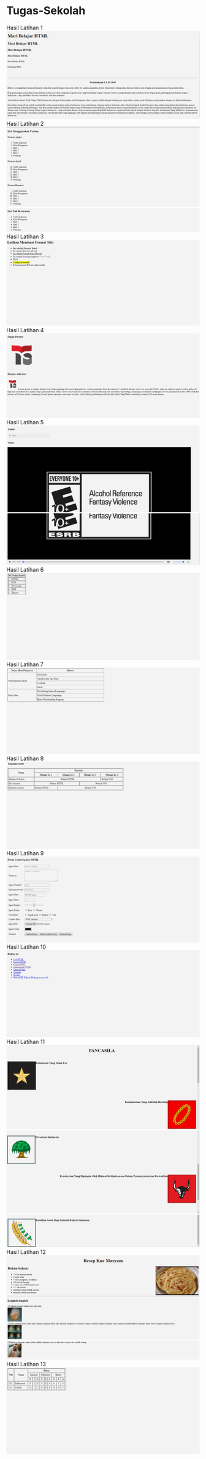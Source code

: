 # Tugas-Sekolah
Hasil Latihan 1
![alt text](https://github.com/gigihsamudra/Tugas-Sekolah/blob/master/Latihan%201.PNG)
Hasil Latihan 2
![alt text](https://github.com/gigihsamudra/Tugas-Sekolah/blob/master/Latihan%202%20(1).PNG)
![alt text](https://github.com/gigihsamudra/Tugas-Sekolah/blob/master/Latihan%202%20(2).PNG)
Hasil Latihan 3
![alt text](https://github.com/gigihsamudra/Tugas-Sekolah/blob/master/Latihan%203.PNG)
Hasil Latihan 4
![alt text](https://github.com/gigihsamudra/Tugas-Sekolah/blob/master/Latihan%204.PNG)
Hasil Latihan 5
![alt text](https://github.com/gigihsamudra/Tugas-Sekolah/blob/master/Latihan%205(1).PNG)
![alt text](https://github.com/gigihsamudra/Tugas-Sekolah/blob/master/Latihan%205%20(2).PNG)
Hasil Latihan 6
![alt text](https://github.com/gigihsamudra/Tugas-Sekolah/blob/master/Latihan%206.PNG)
Hasil Latihan 7
![alt text](https://github.com/gigihsamudra/Tugas-Sekolah/blob/master/Latihan%207.PNG)
Hasil Latihan 8
![alt text](https://github.com/gigihsamudra/Tugas-Sekolah/blob/master/Latihan%208.PNG)
Hasil Latihan 9
![alt text](https://github.com/gigihsamudra/Tugas-Sekolah/blob/master/Latihan%209.PNG)
Hasil Latihan 10
![alt text](https://github.com/gigihsamudra/Tugas-Sekolah/blob/master/Latihan%2010.PNG)
Hasil Latihan 11
![alt text](https://github.com/gigihsamudra/Tugas-Sekolah/blob/master/Latihan%2011%20(1).PNG)
![alt text](https://github.com/gigihsamudra/Tugas-Sekolah/blob/master/Latihan%2011%20(2).PNG)
![alt text](https://github.com/gigihsamudra/Tugas-Sekolah/blob/master/Latihan%2011%20(3).PNG)
Hasil Latihan 12
![alt text](https://github.com/gigihsamudra/Tugas-Sekolah/blob/master/Latihan%2012%20(1).PNG)
![alt text](https://github.com/gigihsamudra/Tugas-Sekolah/blob/master/Latihan%2012%20(2).PNG)
Hasil Latihan 13
![alt text](https://github.com/gigihsamudra/Tugas-Sekolah/blob/master/Latihan%2013.PNG)
